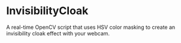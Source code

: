 # InvisibilityCloak
A real-time OpenCV script that uses HSV color masking to create an invisibility cloak effect with your webcam.
